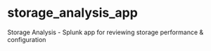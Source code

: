 # storage_analysis_app
Storage Analysis - Splunk app for reviewing storage performance &amp; configuration
